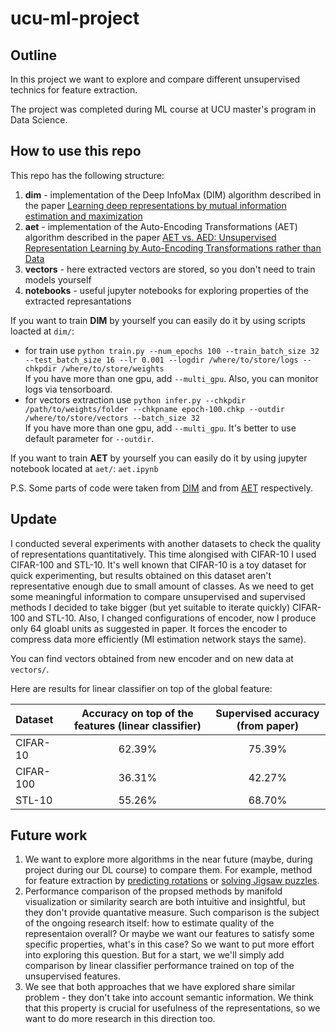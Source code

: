 # ucu-ml-project

## Outline

In this project we want to explore and compare different unsupervised technics for feature extraction. 

The project was completed during ML course at UCU master's program in Data Science.

## How to use this repo 

This repo has the following structure:
 1. **dim** - implementation of the Deep InfoMax (DIM) algorithm described in the paper [Learning deep representations by mutual information estimation and maximization](https://arxiv.org/abs/1808.06670)
 2. **aet** - implementation of the Auto-Encoding Transformations (AET) algorithm described in the paper [AET vs. AED: Unsupervised Representation Learning by Auto-Encoding Transformations rather than Data](https://arxiv.org/pdf/1901.04596.pdf)
 3. **vectors** - here extracted vectors are stored, so you don't need to train models yourself
 4. **notebooks** - useful jupyter notebooks for exploring properties of the extracted represantations
 
 If you want to train **DIM** by yourself you can easily do it by using scripts loacted at `dim/`:
  * for train use ```python train.py --num_epochs 100 --train_batch_size 32 --test_batch_size 16 --lr 0.001 --logdir /where/to/store/logs --chkpdir /where/to/store/weights```  
  If you have more than one gpu, add `--multi_gpu`. Also, you can monitor logs via tensorboard.
  * for vectors extraction use ```python infer.py --chkpdir /path/to/weights/folder --chkpname epoch-100.chkp --outdir /where/to/store/vectors --batch_size 32```  
  If you have more than one gpu, add `--multi_gpu`. It's better to use default parameter for ```--outdir```.
  
  If you want to train **AET** by yourself you can easily do it by using jupyter notebook located at `aet/`: `aet.ipynb`
  
  P.S. Some parts of code were taken from [DIM](https://github.com/rdevon/DIM) and from [AET](https://github.com/maple-research-lab/AET) respectively.
  
## Update
I conducted several experiments with another datasets to check the quality of representations quantitatively. This time alongised with CIFAR-10 I used CIFAR-100 and STL-10. It's well known that CIFAR-10 is a toy dataset for quick experimenting, but results obtained on this dataset aren't representative enough due to small amount of classes. As we need to get some meaningful information to compare unsupervised and supervised methods I decided to take bigger (but yet suitable to iterate quickly) CIFAR-100 and STL-10. Also, I changed configurations of encoder, now I produce only 64 gloabl units as suggested in paper. It forces the encoder to compress data more efficiently (MI estimation network stays the same).  

You can find vectors obtained from new encoder and on new data at ```vectors/```.

Here are results for linear classifier on top of the global feature:  

 | Dataset | Accuracy on top of the features (linear classifier) | Supervised accuracy (from paper) |
 | :------- | :----------------------------------------: | :-------------------------------: |
 | CIFAR-10 | 62.39% | 75.39% |
 | CIFAR-100 | 36.31% | 42.27% |
 | STL-10 | 55.26% | 68.70% |
 
## Future work
1. We want to explore more algorithms in the near future (maybe, during project during our DL course) to compare them. For example, method for feature extraction by [predicting rotations](https://arxiv.org/abs/1803.07728) or [solving Jigsaw puzzles](https://arxiv.org/abs/1603.09246).
2. Performance comparison of the propsed methods by manifold visualization or similarity search are both intuitive and insightful, but they don't provide quantative measure. Such comparison is the subject of the ongoing research itself: how to estimate quality of the representaion overall? Or maybe we want our features to satisfy some specific properties, what's in this case? So we want to put more effort into exploring this question. But for a start, we we'll simply add comparison by linear classifier performance trained on top of the unsupervised features.
3. We see that both approaches that we have explored share similar problem - they don't take into account semantic information. We think that this property is crucial for usefulness of the representations, so we want to do more research in this direction too. 
